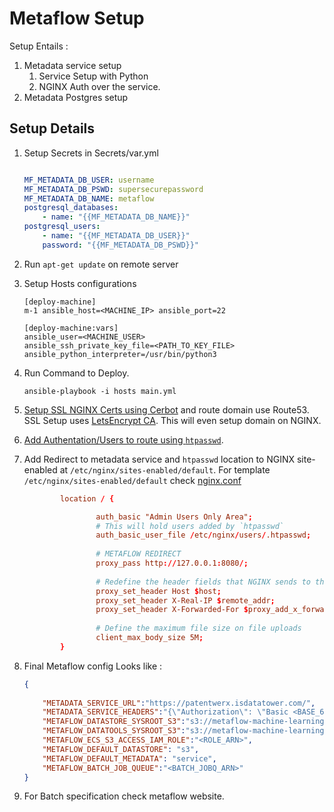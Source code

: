 # Metaflow Setup 

Setup Entails : 

1. Metadata service setup
    1. Service Setup with Python
    2. NGINX Auth over the service. 
2. Metadata Postgres setup


## Setup Details 
1. Setup Secrets in Secrets/var.yml
    ```yaml

    MF_METADATA_DB_USER: username
    MF_METADATA_DB_PSWD: supersecurepassword
    MF_METADATA_DB_NAME: metaflow
    postgresql_databases:
        - name: "{{MF_METADATA_DB_NAME}}"
    postgresql_users:
        - name: "{{MF_METADATA_DB_USER}}"
        password: "{{MF_METADATA_DB_PSWD}}"
    ```
2. Run `apt-get update` on remote server
3. Setup Hosts configurations 
    ```
    [deploy-machine]
    m-1 ansible_host=<MACHINE_IP> ansible_port=22

    [deploy-machine:vars]
    ansible_user=<MACHINE_USER> 
    ansible_ssh_private_key_file=<PATH_TO_KEY_FILE>
    ansible_python_interpreter=/usr/bin/python3
    ```

4. Run Command to Deploy.
    ```
    ansible-playbook -i hosts main.yml
    ```
5. [Setup SSL NGINX Certs using Cerbot](https://certbot.eff.org/lets-encrypt/ubuntubionic-nginx) and route domain use Route53. SSL Setup uses [LetsEncrypt CA](https://letsencrypt.org/getting-started/). This will even setup domain on NGINX.

6. [Add Authentation/Users to route using `htpasswd`](https://docs.nginx.com/nginx/admin-guide/security-controls/configuring-http-basic-authentication/). 

7. Add Redirect to metadata service and `htpasswd` location to NGINX site-enabled at `/etc/nginx/sites-enabled/default`. For template `/etc/nginx/sites-enabled/default` check [nginx.conf](nginx.conf)
    ```conf
            location / {

                    auth_basic "Admin Users Only Area";
                    # This will hold users added by `htpasswd`
                    auth_basic_user_file /etc/nginx/users/.htpasswd;
                    
                    # METAFLOW REDIRECT
                    proxy_pass http://127.0.0.1:8080/;
                
                    # Redefine the header fields that NGINX sends to the upstream server
                    proxy_set_header Host $host;
                    proxy_set_header X-Real-IP $remote_addr;
                    proxy_set_header X-Forwarded-For $proxy_add_x_forwarded_for;
                
                    # Define the maximum file size on file uploads
                    client_max_body_size 5M;
            }
    ```

8. Final Metaflow config Looks like : 
    ```json
    {   
        
        "METADATA_SERVICE_URL":"https://patentwerx.isdatatower.com/",
        "METADATA_SERVICE_HEADERS":"{\"Authorization\": \"Basic <BASE_64_OF(usename:password)>\"}",
        "METAFLOW_DATASTORE_SYSROOT_S3":"s3://metaflow-machine-learning-staging/metaflow_store",
        "METAFLOW_DATATOOLS_SYSROOT_S3":"s3://metaflow-machine-learning-staging/metaflow_store/data",
        "METAFLOW_ECS_S3_ACCESS_IAM_ROLE":"<ROLE_ARN>",
        "METAFLOW_DEFAULT_DATASTORE": "s3",
        "METAFLOW_DEFAULT_METADATA": "service",
        "METAFLOW_BATCH_JOB_QUEUE":"<BATCH_JOBQ_ARN>"
    }
    ```
9. For Batch specification check metaflow website. 




